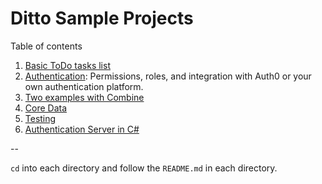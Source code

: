 # Ditto Sample Projects

Table of contents

1. [Basic ToDo tasks list](/tasks)
1. [Authentication](https://github.com/getditto/examples-permission): Permissions, roles, and integration with Auth0 or your own authentication platform.
1. [Two examples with Combine](/DittoCombineExample)
1. [Core Data](/ditto-core-data)
1. [Testing](/testing)
1. [Authentication Server in C#](/c-sharp-server)

--

`cd` into each directory and follow the `README.md` in each directory.

